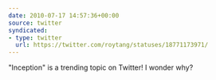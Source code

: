 ```yaml
---
date: 2010-07-17 14:57:36+00:00
source: twitter
syndicated:
- type: twitter
  url: https://twitter.com/roytang/statuses/18771173971/
---
```


"Inception" is a trending topic on Twitter! I wonder why?